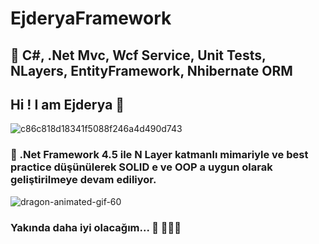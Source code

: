 # EjderyaFramework
## 🌱 C#, .Net Mvc, Wcf Service, Unit Tests, NLayers, EntityFramework, Nhibernate ORM


## Hi ! I am Ejderya 👋

![c86c818d18341f5088f246a4d490d743](https://user-images.githubusercontent.com/36550960/107993599-7bc99580-6fe3-11eb-8086-1781ee2c5021.gif)


### 🔭 .Net Framework 4.5 ile N Layer katmanlı mimariyle ve best practice düşünülerek SOLID e ve  OOP a uygun  olarak geliştirilmeye devam ediliyor.

![dragon-animated-gif-60](https://user-images.githubusercontent.com/36550960/107993907-3a85b580-6fe4-11eb-9ffb-8544b5948278.gif)

### Yakında daha iyi olacağım... 🚀 👨🏾‍🚀
